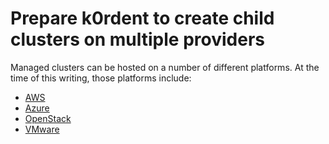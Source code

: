 # Prepare k0rdent to create child clusters on multiple providers

Managed clusters can be hosted on a number of different platforms. At the time of this writing, those platforms include:

- [AWS](aws.md)
- [Azure](azure.md)
- [OpenStack](openstack.md)
- [VMware](vmware.md)